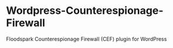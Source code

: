 # Wordpress-Counterespionage-Firewall
Floodspark Counterespionage Firewall (CEF) plugin for WordPress
